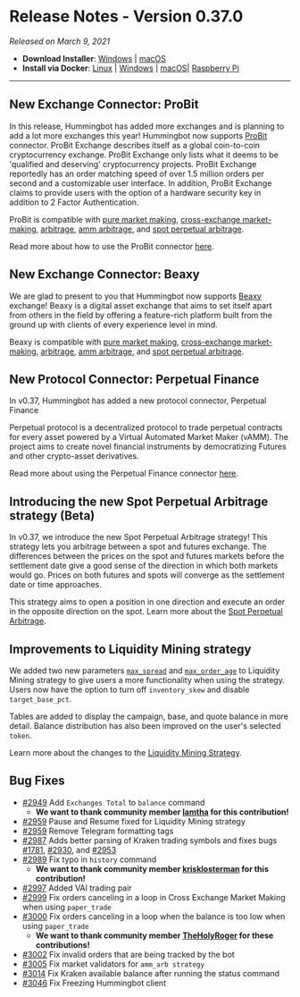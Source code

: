 # Release Notes - Version 0.37.0

_Released on March 9, 2021_

- **Download Installer**: [Windows](https://dist.hummingbot.io/hummingbot_v0.37.0_setup.exe) | [macOS](https://dist.hummingbot.io/hummingbot_v0.37.0.dmg)
- **Install via Docker**: [Linux](/installation/docker/#linuxubuntu) | [Windows](/installation/docker/#windows) | [macOS](/installation/docker/#macos)| [Raspberry Pi](/installation/raspberry-pi/#install-via-docker)

---

## New Exchange Connector: ProBit

In this release, Hummingbot has added more exchanges and is planning to add a lot more exchanges this year! Hummingbot now supports [ProBit](https://www.probit.com/) connector. ProBit Exchange describes itself as a global coin-to-coin cryptocurrency exchange. ProBit Exchange only lists what it deems to be 'qualified and deserving' cryptocurrency projects. ProBit Exchange reportedly has an order matching speed of over 1.5 million orders per second and a customizable user interface. In addition, ProBit Exchange claims to provide users with the option of a hardware security key in addition to 2 Factor Authentication.

ProBit is compatible with [pure market making](https://docs.hummingbot.io/strategies/pure-market-making/), [cross-exchange market-making](/strategies/cross-exchange-market-making/), [arbitrage](/strategies/arbitrage/), [amm arbitrage](/strategies/amm-arbitrage/), and [spot perpetual arbitrage](/strategies/spot-perpetual-arbitrage/).

Read more about how to use the ProBit connector [here](/exchanges/probit/).

## New Exchange Connector: Beaxy

We are glad to present to you that Hummingbot now supports [Beaxy](https://beaxy.com/) exchange! Beaxy is a digital asset exchange that aims to set itself apart from others in the field by offering a feature-rich platform built from the ground up with clients of every experience level in mind.

Beaxy is compatible with [pure market making](https://docs.hummingbot.io/strategies/pure-market-making/), [cross-exchange market-making](/strategies/cross-exchange-market-making/), [arbitrage](/strategies/arbitrage/), [amm arbitrage](/strategies/amm-arbitrage/), and [spot perpetual arbitrage](/strategies/spot-perpetual-arbitrage/).

## New Protocol Connector: Perpetual Finance

In v0.37, Hummingbot has added a new protocol connector, Perpetual Finance

Perpetual protocol is a decentralized protocol to trade perpetual contracts for every asset powered by a Virtual Automated Market Maker (vAMM). The project aims to create novel financial instruments by democratizing Futures and other crypto-asset derivatives.

Read more about using the Perpetual Finance connector [here](/gateway/exchanges/perp/).

## Introducing the new Spot Perpetual Arbitrage strategy (Beta)

In v0.37, we introduce the new Spot Perpetual Arbitrage strategy! This strategy lets you arbitrage between a spot and futures exchange. The differences between the prices on the spot and futures markets before the settlement date give a good sense of the direction in which both markets would go. Prices on both futures and spots will converge as the settlement date or time approaches.

This strategy aims to open a position in one direction and execute an order in the opposite direction on the spot. Learn more about the [Spot Perpetual Arbitrage](/strategies/spot-perpetual-arbitrage/).

## Improvements to Liquidity Mining strategy

We added two new parameters [`max_spread`](/strategies/liquidity-mining/#max_spread) and [`max_order_age`](/strategies/liquidity-mining/#max_order_age) to Liquidity Mining strategy to give users a more functionality when using the strategy. Users now have the option to turn off `inventory_skew` and disable `target_base_pct`.

Tables are added to display the campaign, base, and quote balance in more detail. Balance distribution has also been improved on the user's selected `token`.

Learn more about the changes to the [Liquidity Mining Strategy](/strategies/liquidity-mining/).

## Bug Fixes

- [#2949](https://github.com/hummingbot/hummingbot/pull/2949) Add `Exchanges Total` to `balance` command
  - **We want to thank community member [Iamtha](https://github.com/lamtha) for this contribution!**
- [#2959](https://github.com/hummingbot/hummingbot/pull/2959) Pause and Resume fixed for Liquidity Mining strategy
- [#2959](https://github.com/hummingbot/hummingbot/pull/2979) Remove Telegram formatting tags
- [#2987](https://github.com/hummingbot/hummingbot/pull/2987) Adds better parsing of Kraken trading symbols and fixes bugs [#1781](https://github.com/hummingbot/hummingbot/issues/1781), [#2930](https://github.com/hummingbot/hummingbot/issues/2930), and [#2953](https://github.com/hummingbot/hummingbot/issues/2953)
- [#2989](https://github.com/hummingbot/hummingbot/pull/2989) Fix typo in `history` command
  - **We want to thank community member [krisklosterman](https://github.com/krisklosterman) for this contribution!**
- [#2997](https://github.com/hummingbot/hummingbot/pull/2997) Added VAI trading pair
- [#2999](https://github.com/hummingbot/hummingbot/pull/2999) Fix orders canceling in a loop in Cross Exchange Market Making when using `paper_trade`
- [#3000](https://github.com/hummingbot/hummingbot/pull/3000) Fix orders canceling in a loop when the balance is too low when using `paper_trade`
  - **We want to thank community member [TheHolyRoger](https://github.com/TheHolyRoger) for these contributions!**
- [#3002](https://github.com/hummingbot/hummingbot/pull/3002) Fix invalid orders that are being tracked by the bot
- [#3005](https://github.com/hummingbot/hummingbot/pull/3005) Fix market validators for `amm_arb strategy`
- [#3014](https://github.com/hummingbot/hummingbot/pull/3014) Fix Kraken available balance after running the status command
- [#3046](https://github.com/hummingbot/hummingbot/pull/3046) Fix Freezing Hummingbot client
